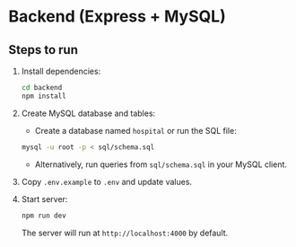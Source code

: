 # Backend (Express + MySQL)

## Steps to run

1. Install dependencies:
   ```bash
   cd backend
   npm install
   ```

2. Create MySQL database and tables:
   - Create a database named `hospital` or run the SQL file:
   ```bash
   mysql -u root -p < sql/schema.sql
   ```
   - Alternatively, run queries from `sql/schema.sql` in your MySQL client.

3. Copy `.env.example` to `.env` and update values.

4. Start server:
   ```bash
   npm run dev
   ```
   The server will run at `http://localhost:4000` by default.
